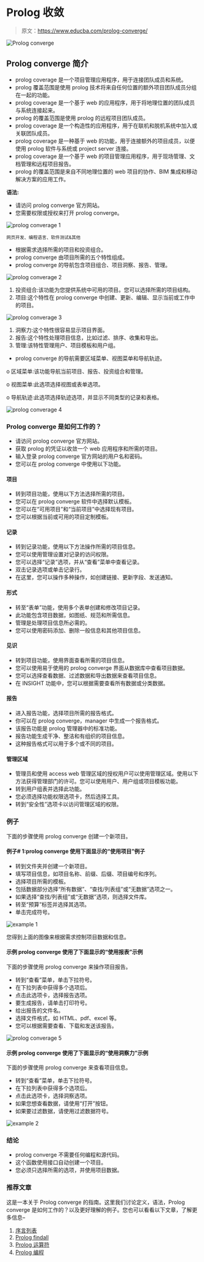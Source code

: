 # Prolog 收敛

> 原文：<https://www.educba.com/prolog-converge/>

![Prolog converge](img/9fdf7f672ea53edfe21adeb58a332296.png)



## Prolog converge 简介

*   prolog coverage 是一个项目管理应用程序，用于连接团队成员和系统。
*   prolog 覆盖范围是使用 prolog 技术将来自任何位置的额外项目团队成员分组在一起的功能。
*   prolog coverage 是一个基于 web 的应用程序，用于将地理位置的团队成员与系统连接起来。
*   prolog 的覆盖范围是使用 prolog 的远程项目团队成员。
*   prolog coverage 是一个构造性的应用程序，用于在联机和脱机系统中加入或关联团队成员。
*   prolog coverage 是一种基于 web 的功能，用于连接额外的项目成员，以便使用 prolog 软件与系统或 project server 连接。
*   prolog coverage 是一个基于 web 的项目管理应用程序，用于现场管理、文档管理和远程项目报告。
*   prolog 的覆盖范围是来自不同地理位置的 web 项目的协作、BIM 集成和移动解决方案的应用工作。

**语法:**

*   请访问 prolog converge 官方网站。
*   您需要权限或授权来打开 prolog converge。

![prolog converage 1](img/8b4911622e6d003c24568f9af72d8e0f.png)



<small>网页开发、编程语言、软件测试&其他</small>

*   根据需求选择所需的项目和投资组合。
*   prolog converge 由项目所需的五个特性组成。
*   prolog converge 的导航包含项目组合、项目洞察、报告、管理。

![prolog converage 2](img/de8a0b1aa7f463f4df7d94e334393596.png)



1.  投资组合:该功能为您提供系统中可用的项目。您可以选择所需的项目结构。
2.  项目:这个特性在 prolog converge 中创建、更新、编辑、显示当前或工作中的项目。

![prolog converage 3](img/4eb929ca404567e20bc3a006945ca2c4.png)



1.  洞察力:这个特性很容易显示项目界面。
2.  报告:这个特性处理项目信息，比如过滤、排序、收集和导出。
3.  管理:该特性管理用户、项目模板和用户组。

*   prolog converge 的导航需要区域菜单、视图菜单和导航轨迹。

o 区域菜单:该功能导航当前项目、报告、投资组合和管理。

o 视图菜单:此选项选择视图或表单选项。

o 导航轨迹:此选项选择轨迹选项，并显示不同类型的记录和表格。

![prolog converage 4](img/4126a6eabedb11c702bfd2b08a10087a.png)



### Prolog converge 是如何工作的？

*   请访问 prolog converge 官方网站。
*   获取 prolog 的凭证以收敛一个 web 应用程序和所需的项目。
*   输入登录 prolog converge 官方网站的用户名和密码。
*   您可以在 prolog converge 中使用以下功能。

#### 项目

*   转到项目功能，使用以下方法选择所需的项目。
*   您可以在 prolog converge 软件中选择默认模板。
*   您可以在“可用项目”和“当前项目”中选择现有项目。
*   您可以根据当前或可用的项目定制模板。

#### 记录

*   转到记录功能，使用以下方法操作所需的项目信息。
*   您可以使用管理设置对记录的访问权限。
*   您可以选择“记录”选项，并从“查看”菜单中查看记录。
*   双击记录选项或单击记录行。
*   在这里，您可以操作多种操作，如创建链接、更新字段、发送通知。

#### 形式

*   转至“表单”功能，使用多个表单创建和修改项目记录。
*   此功能包含项目数据，如图纸、规范和所需信息。
*   管理是处理项目信息所必需的。
*   您可以使用密码添加、删除一般信息和其他项目信息。

#### 见识

*   转到项目功能，使用界面查看所需的项目信息。
*   您可以使用易于使用的 prolog converge 界面从数据库中查看项目数据。
*   您可以选择查看数据、过滤数据和导出数据来查看项目信息。
*   在 INSIGHT 功能中，您可以根据需要查看所有数据或分类数据。

#### 报告

*   进入报告功能，选择项目所需的报告格式。
*   你可以在 prolog converge，manager 中生成一个报告格式。
*   该报告功能是 prolog 管理器中的标准功能。
*   报告功能生成干净、整洁和有组织的项目信息。
*   这种报告格式可以用于多个或不同的项目。

#### 管理区域

*   管理员和使用 access web 管理区域的授权用户可以使用管理区域。使用以下方法获得管理部门的许可。您可以使用用户、用户组或项目模板功能。
*   转到用户组表并选择此功能。
*   您必须选择功能权限选项卡，然后选择工具。
*   转到“安全性”选项卡以访问管理区域的权限。

### 例子

下面的步骤使用 prolog converge 创建一个新项目。

#### 例子# 1:prolog converge 使用下面显示的“使用项目”例子

*   转到文件夹并创建一个新项目。
*   填写项目信息，如项目名称、前缀、后缀、项目编号和序列。
*   选择项目所需的模板。
*   包括数据部分选择“所有数据”、“查找/列表组”或“无数据”选项之一。
*   如果选择“查找/列表组”或“无数据”选项，则选择文件库。
*   转至“预算”标签并选择其选项。
*   单击完成符号。

![example 1](img/a652759f7fd8663717553fd7e5c7b666.png)



您得到上面的图像来根据需求控制项目数据和信息。

#### 示例 prolog converge 使用了下面显示的“使用报表”示例

下面的步骤使用 prolog converge 来操作项目报告。

*   转到“查看”菜单，单击下拉符号。
*   在下拉列表中获得多个选项后。
*   点击此选项卡，选择报告选项。
*   要生成报告，请单击打印符号。
*   给出报告的文件名。
*   选择文件格式，如 HTML、pdf、excel 等。
*   您可以根据需要查看、下载和发送该报告。

![prolog converage 5](img/e483f53f1936d41d309aa802a65501c5.png)



#### 示例 prolog converge 使用了下面显示的“使用洞察力”示例

下面的步骤使用 prolog converge 来查看项目信息。

*   转到“查看”菜单，单击下拉符号。
*   在下拉列表中获得多个选项后。
*   点击此选项卡，选择洞察选项。
*   如果您想查看数据，请使用“打开”按钮。
*   如果要过滤数据，请使用过滤数据符号。

![example 2](img/27961b89a5e6a22dc842c2e0d2212be9.png)



### 结论

*   prolog converge 不需要任何编程和源代码。
*   这个函数使用接口自动创建一个项目。
*   您必须只选择所需的选项，并使用项目数据。

### 推荐文章

这是一本关于 Prolog converge 的指南。这里我们讨论定义，语法，Prolog converge 是如何工作的？以及更好理解的例子。您也可以看看以下文章，了解更多信息–

1.  [序言列表](https://www.educba.com/prolog-list/)
2.  [Prolog findall](https://www.educba.com/prolog-findall/)
3.  [Prolog 运算符](https://www.educba.com/prolog-operator/)
4.  [Prolog 编程](https://www.educba.com/prolog-programming/)





